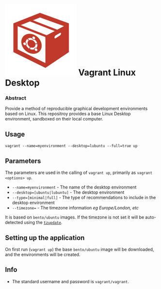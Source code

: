 ![](./docs/icon.png)
Vagrant Linux Desktop
=

### Abstract

Provide a method of reproducible graphical development environments based on Linux.  This repositroy provides a base Linux Desktop environment, sandboxed on their local computer.  

## Usage

```
vagrant --name=myenvironment --desktop=lubuntu --full=true up
```

## Parameters

The parameters are used in the calling of `vagrant up`, primarily as `vagrant <options> up`.

* `--name=myenvironment` - The name of the desktop environment
* `--desktop=[ubuntu|lubuntu]` - The desktop environment
* `--type=[minimal|full]` - The type of recommendations to include in the desktop environment
* `--timezone=` - The timezone information *eg Europe/London, etc*

It is based on `bento/ubuntu` images.  If the timezone is not set it will be auto-detected using the [`tzupdate`](https://github.com/cdown/tzupdate).

## Setting up the application 

On first run (`vagrant up`) the base `bento/ubuntu` image will be downloaded, and the environments will be created.  

## Info

* The standard username and password is `vagrant/vagrant`.

